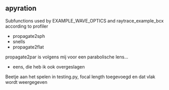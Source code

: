 ## apyration

Subfunctions used by EXAMPLE\_WAVE\_OPTICS and raytrace\_example\_bcx according to profiler
 - propagate2sph
 - snells
 - propagate2flat

propagate2par is volgens mij voor een parabolische lens...
 - eens, die heb ik ook overgeslagen

Beetje aan het spelen in testing.py, focal length toegevoegd en dat vlak wordt weergegeven
